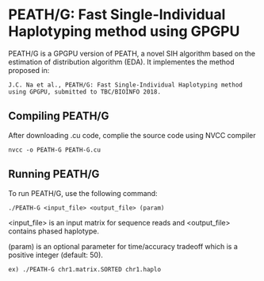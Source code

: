 # PEATH/G: Fast Single-Individual Haplotyping method using GPGPU

PEATH/G is a GPGPU version of PEATH, a novel SIH algorithm based on the estimation of distribution algorithm (EDA).
It implementes the method proposed in:
```
J.C. Na et al., PEATH/G: Fast Single-Individual Haplotyping method using GPGPU, submitted to TBC/BIOINFO 2018.
```

## Compiling PEATH/G

After downloading .cu code, complie the source code using NVCC compiler

```
nvcc -o PEATH-G PEATH-G.cu
```

## Running PEATH/G

To run PEATH/G, use the following command:

```
./PEATH-G <input_file> <output_file> (param)
```

<input_file> is an input matrix for sequence reads and
<output_file> contains phased haplotype.

(param) is an optional parameter for time/accuracy tradeoff which is a positive integer (default: 50).

```
ex) ./PEATH-G chr1.matrix.SORTED chr1.haplo
```
